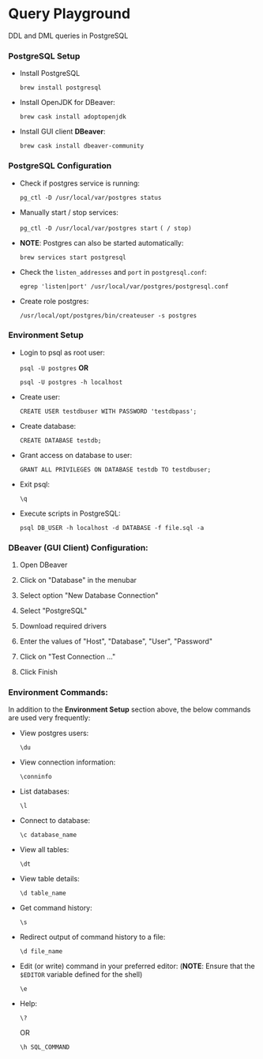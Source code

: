 # Query Playground

DDL and DML queries in PostgreSQL


### PostgreSQL Setup

  + Install PostgreSQL

    `brew install postgresql`

  + Install OpenJDK for DBeaver:

    `brew cask install adoptopenjdk`

  + Install GUI client **DBeaver**:

    `brew cask install dbeaver-community`


### PostgreSQL Configuration

  + Check if postgres service is running:

    `pg_ctl -D /usr/local/var/postgres status`

  + Manually start / stop services:

    `pg_ctl -D /usr/local/var/postgres start` `( / stop)`

  + **NOTE**:
  Postgres can also be started automatically:

    `brew services start postgresql`

  + Check the `listen_addresses` and `port` in `postgresql.conf`:

    `egrep 'listen|port' /usr/local/var/postgres/postgresql.conf`

  + Create role postgres:

    `/usr/local/opt/postgres/bin/createuser -s postgres`


### Environment Setup

  + Login to psql as root user:

    `psql -U postgres` **OR**

    `psql -U postgres -h localhost`

  + Create user:

    `CREATE USER testdbuser WITH PASSWORD 'testdbpass';`

  + Create database:

    `CREATE DATABASE testdb;`

  + Grant access on database to user:

    `GRANT ALL PRIVILEGES ON DATABASE testdb TO testdbuser;`

  + Exit psql:

    `\q`

  + Execute scripts in PostgreSQL:

    `psql DB_USER -h localhost -d DATABASE -f file.sql -a`


### DBeaver (GUI Client) Configuration:

   1. Open DBeaver

   2. Click on "Database" in the menubar

   3. Select option "New Database Connection"

   4. Select "PostgreSQL"

   5. Download required drivers

   6. Enter the values of "Host", "Database", "User", "Password"

   7. Click on "Test Connection ..."

   8. Click Finish


### Environment Commands:

  In addition to the **Environment Setup** section above, the below commands are used very frequently:

  + View postgres users:

    `\du`

  + View connection information:

    `\conninfo`

  + List databases:

    `\l`

  + Connect to database:

    `\c database_name`

  + View all tables:

    `\dt`

  + View table details:

    `\d table_name`

  + Get command history:

    `\s`

  + Redirect output of command history to a file:

    `\d file_name`

  + Edit (or write) command in your preferred editor: (**NOTE**: Ensure that the `$EDITOR` variable defined for the shell)

    `\e`

  + Help:

    `\?`

    OR

    `\h SQL_COMMAND`
